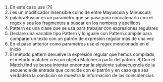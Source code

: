  1)  En este caso use (?i)
 2) i es un modificador insensible coincide entre Mayuscula y Minuscula
 3) palabraBuscar es un parametro que se pasa para concatenarlo con el regex y sea los fragmentos a buscar en los nombres y apellidos
 4) Pattern es una clase que se usa para trabajar con expresiones regulares
 5) Declare una variable tipo Pattern y lo iguale con Pattern.compile para comparar un texto con un patrón de expresión regular más de una vez
 6) En el paso anterior como parametros use el regex mencionado en el inicio
 7) El método pattern devuelve la expresión regular que hemos compilado, el método matcher crea un objeto Matcher a partir del patrón.
 8)Con el Match.find se busca intentar encontrar la siguiente subsecuencia de la secuencia de entrada que coincide con el patrón y en caso que sea verdadera la condicion se muestra la informacion de las coincidencias
